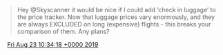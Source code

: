 > Hey @Skyscanner it would be nice if I could add ‘check in luggage’ to the price tracker\. Now that luggage prices vary enormously, and they are always EXCLUDED on long \(expensive\) flights \- this breaks your comparison of them\. Any plans?

<img src="../../media/tweet.ico" width="12" /> [Fri Aug 23 10:34:18 +0000 2019](https://twitter.com/DromerDenker/status/1164848329823596552)